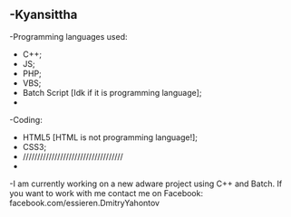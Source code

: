 -Kyansittha
-
-Programming languages used:
- C++;
- JS;
- PHP;
- VBS;
- Batch Script [Idk if it is programming language];
-
-Coding:
- HTML5 [HTML is not programming language!];
- CSS3;
- ///////////////////////////////////
-
-I am currently working on a new adware project using C++ and Batch. If you want to work with me contact me on Facebook: facebook.com/essieren.DmitryYahontov
